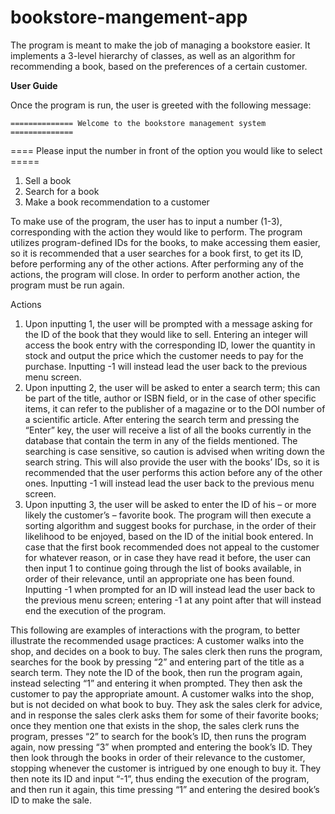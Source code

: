 # bookstore-mangement-app
The program is meant to make the job of managing a bookstore easier. It implements a 3-level hierarchy of classes, as well as an algorithm for recommending a book, based on the preferences of a certain customer.

**User Guide**

Once the program is run, the user is greeted with the following message:

    ============== Welcome to the bookstore management system ==============
  ==== Please input the number in front of the option you would like to select ===== 
   1. Sell a book
   2. Search for a book
   3. Make a book recommendation to a customer

To make use of the program, the user has to input a number (1-3), corresponding with the action they would like to perform. The program utilizes program-defined IDs for the books, to make accessing them easier, so it is recommended that a user searches for a book first, to get its ID, before performing any of the other actions.
After performing any of the actions, the program will close. In order to perform another action, the program must be run again.


Actions

1.	Upon inputting 1, the user will be prompted with a message asking for the ID of the book that they would like to sell. Entering an integer will access the book entry with the corresponding ID, lower the quantity in stock and output the price which the customer needs to pay for the purchase. Inputting -1 will instead lead the user back to the previous menu screen.
2.	Upon inputting 2, the user will be asked to enter a search term; this can be part of the title, author or ISBN field, or in the case of other specific items, it can refer to the publisher of a magazine or to the DOI number of a scientific article. After entering the search term and pressing the “Enter” key, the user will receive a list of all the books currently in the database that contain the term in any of the fields mentioned. The searching is case sensitive, so caution is advised when writing down the search string. This will also provide the user with the books’ IDs, so it is recommended that the user performs this action before any of the other ones. Inputting -1 will instead lead the user back to the previous menu screen.
3.	Upon inputting 3, the user will be asked to enter the ID of his – or more likely the customer’s – favorite book. The program will then execute a sorting algorithm and suggest books for purchase, in the order of their likelihood to be enjoyed, based on the ID of the initial book entered. In case that the first book recommended does not appeal to the customer for whatever reason, or in case they have read it before, the user can then input 1 to continue going through the list of books available, in order of their relevance, until an appropriate one has been found. Inputting -1 when prompted for an ID will instead lead the user back to the previous menu screen; entering -1 at any point after that will instead end the execution of the program. 


This following are examples of interactions with the program, to better illustrate the recommended usage practices:
A customer walks into the shop, and decides on a book to buy. The sales clerk then runs the program, searches for the book by pressing “2” and entering part of the title as a search term. They note the ID of the book, then run the program again, instead selecting “1” and entering it when prompted. They then ask the customer to pay the appropriate amount.
A customer walks into the shop, but is not decided on what book to buy. They ask the sales clerk for advice, and in response the sales clerk asks them for some of their favorite books; once they mention one that exists in the shop, the sales clerk runs the program, presses “2” to search for the book’s ID, then runs the program again, now pressing “3” when prompted and entering the book’s ID. They then look through the books in order of their relevance to the customer, stopping whenever the customer is intrigued by one enough to buy it. They then note its ID and input “-1”, thus ending the execution of the program, and then run it again, this time pressing “1” and entering the desired book’s ID to make the sale.
